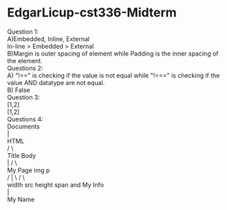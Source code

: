 # EdgarLicup-cst336-Midterm  
Question 1:  
A)Embedded, Inline, External  
  In-line > Embedded > External  
B)Margin is outer spacing of element while Padding is the inner spacing of the element.  
Questions 2:  
A) "!==" is checking if the value is not equal while "!===" is checking if the value AND datatype are not equal.  
B) False  
Question 3:  
[1,2]  
[1,2]  
Questions 4:   
                  Documents   
                      |  
                     HTML  
               /             \    
        Title               Body  
          |            /          \  
       My Page      img              p    
                  /  |  \         /    \    
             width  src height  span    and My Info    
                                  |  
                                My Name  
